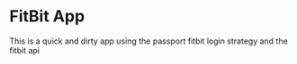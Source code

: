 # FitBit App

This is a quick and dirty app using the passport fitbit login strategy
and the fitbit api
